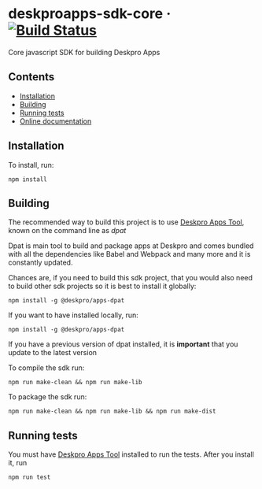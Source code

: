 # deskproapps-sdk-core &middot; [![Build Status](https://travis-ci.org/deskpro/apps-sdk-core.svg?branch=master)](https://travis-ci.org/deskpro/apps-sdk-core)

Core javascript SDK for building Deskpro Apps

## Contents
- [Installation](#installation)
- [Building](#building)
- [Running tests](#running-tests)
- [Online documentation](https://deskpro.github.io/apps-sdk-core/)

## Installation
    
To install, run:
    
    npm install
    
## Building

The recommended way to build this project is to use [Deskpro Apps Tool](https://github.com/deskpro/apps-dpat), known on the command line as *dpat*

Dpat is main tool to build and package apps at Deskpro and comes bundled with all the dependencies like Babel and Webpack and many more and it is constantly updated.

Chances are, if you need to build this sdk project, that you would also need to build other sdk projects so it is 
best to install it globally:
 
    npm install -g @deskpro/apps-dpat 

If you want to have installed locally, run:

    npm install -g @deskpro/apps-dpat 
     
If you have a previous version of dpat installed, it is **important** that you update to the latest version     

To compile the sdk run:

    npm run make-clean && npm run make-lib      
    
To package the sdk run:
    
    npm run make-clean && npm run make-lib && npm run make-dist

## Running tests

You must have [Deskpro Apps Tool](https://github.com/deskpro/apps-dpat) installed to run the tests. After you install it, run 
 
    npm run test 